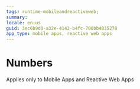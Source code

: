 ```yaml
---
tags: runtime-mobileandreactiveweb;  
summary: 
locale: en-us
guid: 3ec6b9d0-a32e-4142-b4fc-700bb4835278
app_type: mobile apps, reactive web apps
---
```


# Numbers

<div class="info" markdown="1">

Applies only to Mobile Apps and Reactive Web Apps

</div>
